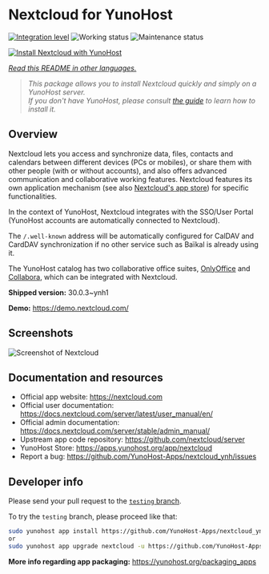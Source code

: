 <!--
N.B.: This README was automatically generated by <https://github.com/YunoHost/apps/tree/master/tools/readme_generator>
It shall NOT be edited by hand.
-->

# Nextcloud for YunoHost

[![Integration level](https://apps.yunohost.org/badge/integration/nextcloud)](https://ci-apps.yunohost.org/ci/apps/nextcloud/)
![Working status](https://apps.yunohost.org/badge/state/nextcloud)
![Maintenance status](https://apps.yunohost.org/badge/maintained/nextcloud)

[![Install Nextcloud with YunoHost](https://install-app.yunohost.org/install-with-yunohost.svg)](https://install-app.yunohost.org/?app=nextcloud)

_[Read this README in other languages.](./ALL_README.md)_

> _This package allows you to install Nextcloud quickly and simply on a YunoHost server._  
> _If you don't have YunoHost, please consult [the guide](https://yunohost.org/install) to learn how to install it._

## Overview

Nextcloud lets you access and synchronize data, files, contacts and calendars between different devices (PCs or mobiles), or share them with other people (with or without accounts), and also offers advanced communication and collaborative working features. Nextcloud features its own application mechanism (see also [Nextcloud's app store](https://apps.nextcloud.com/)) for specific functionalities.

In the context of YunoHost, Nextcloud integrates with the SSO/User Portal (YunoHost accounts are automatically connected to Nextcloud).

The `/.well-known` address will be automatically configured for CalDAV and CardDAV synchronization if no other service such as Baïkal is already using it.

The YunoHost catalog has two collaborative office suites, [OnlyOffice](https://github.com/YunoHost-Apps/onlyoffice_ynh) and [Collabora](https://github.com/YunoHost-Apps/collabora_ynh), which can be integrated with Nextcloud.

**Shipped version:** 30.0.3~ynh1

**Demo:** <https://demo.nextcloud.com/>

## Screenshots

![Screenshot of Nextcloud](./doc/screenshots/screenshot.png)

## Documentation and resources

- Official app website: <https://nextcloud.com>
- Official user documentation: <https://docs.nextcloud.com/server/latest/user_manual/en/>
- Official admin documentation: <https://docs.nextcloud.com/server/stable/admin_manual/>
- Upstream app code repository: <https://github.com/nextcloud/server>
- YunoHost Store: <https://apps.yunohost.org/app/nextcloud>
- Report a bug: <https://github.com/YunoHost-Apps/nextcloud_ynh/issues>

## Developer info

Please send your pull request to the [`testing` branch](https://github.com/YunoHost-Apps/nextcloud_ynh/tree/testing).

To try the `testing` branch, please proceed like that:

```bash
sudo yunohost app install https://github.com/YunoHost-Apps/nextcloud_ynh/tree/testing --debug
or
sudo yunohost app upgrade nextcloud -u https://github.com/YunoHost-Apps/nextcloud_ynh/tree/testing --debug
```

**More info regarding app packaging:** <https://yunohost.org/packaging_apps>
